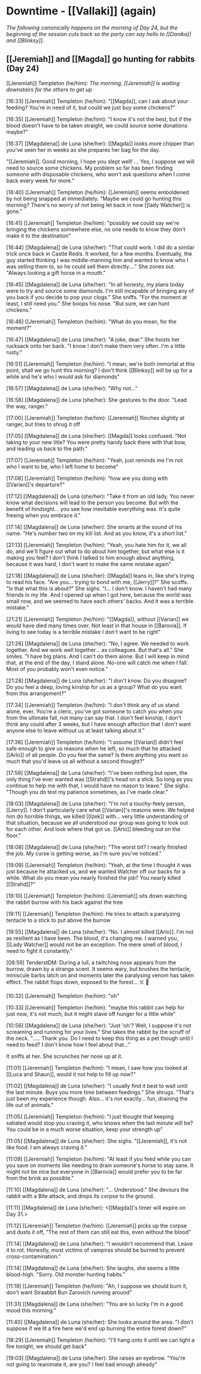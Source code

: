 # Downtime - [[Vallaki]] (again)

*The following canonically happens on the morning of Day 24, but the beginning of the session cuts back so the party can say hello to [[Danika]] and [[Blinksy]].*

## [[Jeremiah]] and [[Magda]] go hunting for rabbits (Day 24)

[[Jeremiah]] Templeton (he/him): *The morning, [[Jeremiah]] is waiting downstairs for the others to get up*
 
[16:33] [[Jeremiah]] Templeton (he/him): "[[Magda]], can I ask about your feeding? You're in need of it, but could we just buy some chickens?"

[16:35] [[Jeremiah]] Templeton (he/him): "I know it's not the best, but if the blood doesn't have to be taken straight, we could source some donations maybe?"

[16:37] [[Magdalena]] de Luna (she/her): [[Magda]] looks more chipper than you've seen her in weeks as she prepares her bag for the day.

"[[Jeremiah]]. Good morning, I hope you slept well! ... Yes, I suppose we will need to source some chickens. My problem so far has been finding someone with disposable chickens, who won't ask questions when I come back every week for more."

[16:40] [[Jeremiah]] Templeton (he/him): [[Jeremiah]] seems emboldened by not being snapped at immediately. "Maybe we could go hunting this morning? There's no worry of not being let back in now [[lady Watcher]] is gone."

[16:41] [[Jeremiah]] Templeton (he/him): "possibly we could say we're bringing the chickens somewhere else, no one needs to know they don't make it to the destination"

[16:44] [[Magdalena]] de Luna (she/her): "That could work. I did do a similar trick once back in Castle Redis. It worked, for a few months. Eventually, the guy started thinking I was middle-manning him and wanted to know who I was selling them to, so he could sell them directly...." She zones out. "Always looking a gift horse in a mouth."

[16:45] [[Magdalena]] de Luna (she/her): "In all honesty, my plans today were to try and source some diamonds. I'm still incapable of bringing any of you back if you decide to pop your clogs." She sniffs. "For the moment at least, I still need you." She boops his nose. "But sure, we can hunt chickens."

[16:46] [[Jeremiah]] Templeton (he/him): "What do you mean, for the moment?"

[16:47] [[Magdalena]] de Luna (she/her): "A joke, dear." She hoists her rucksack onto her back. "I know I don't make them very often. I'm a little rusty."

[16:51] [[Jeremiah]] Templeton (he/him): "I mean, we're both immortal at this point, shall we go hunt this morning? I don't think [[Blinksy]] will be up for a while and he's who I would ask for diamonds"

[16:57] [[Magdalena]] de Luna (she/her): "Why not..."

[16:58] [[Magdalena]] de Luna (she/her): She gestures to the door. "Lead the way, ranger."

[17:00] [[Jeremiah]] Templeton (he/him): [[Jeremiah]] flinches slightly at ranger, but tries to shrug it off

[17:05] [[Magdalena]] de Luna (she/her): [[Magda]] looks confused. "Not taking to your new title? You were pretty handy back there with that bow, and leading us back to the path."

[17:07] [[Jeremiah]] Templeton (he/him): "Yeah, just reminds me I'm not who I want to be, who I left home to become"

[17:08] [[Jeremiah]] Templeton (he/him): "how are you doing with [[Varian]]'s departure?"

[17:12] [[Magdalena]] de Luna (she/her): "Take it from an old lady. You never know what decisions will lead to the person you become. But with the benefit of hindsight... you see how inevitable everything was. It's quite freeing when you embrace it."

[17:14] [[Magdalena]] de Luna (she/her): She smarts at the sound of his name. "He's number two on my kill list. And as you know, it's a short list."

[21:13] [[Jeremiah]] Templeton (he/him): "Yeah, you hate him for it, we all do, and we'll figure out what to do about him together, but what else is it making you feel? I don't think I talked to him enough about anything, because it was hard, I don't want to make the same mistake again"

[21:18] [[Magdalena]] de Luna (she/her): [[Magda]] leans in, like she's trying to read his face. "Are you... trying to bond with me, [[Jerry]]?" She scoffs. "Is that what this is about?" She sighs. "I... I don't know. I haven't had many friends in my life. And I opened up when I got here, because the world was small now, and we seemed to have each others' backs. And it was a terrible mistake."

[21:21] [[Jeremiah]] Templeton (he/him): "[[Magda]], without [[Varian]] we would have died many times over. Not least in that house in [[Barovia]]. If living to see today is a terrible mistake I don't want to be right"

[21:26] [[Magdalena]] de Luna (she/her): "No, I agree. We needed to work together. And we work well together... as colleagues. But that's all." She smiles. "I have big plans. And I can't do them alone. But I will keep in mind that, at the end of the day, I stand alone. No-one will catch me when I fall. Most of you probably won't even notice."

[21:28] [[Magdalena]] de Luna (she/her): "I don't know. Do you disagree? Do you feel a deep, loving kinship for us as a group? What do you want from this arrangement?"

[17:34] [[Jeremiah]] Templeton (he/him): "I don't think any of us stand alone, ever. You're a cleric, you've got someone to catch you when you from the ultimate fall, not many can say that. I don't feel kinship, I don't think any could after 3 weeks, but I have enough affection that I don't want anyone else to leave without us at least talking about it."

[17:36] [[Jeremiah]] Templeton (he/him): "I assume [[Varian]] didn't feel safe enough to give us reasons when he left, so much that he attacked [[Arlo]] of all people. Do you feel the same? Is there anything you want so much that you'd leave us all without a second thought?"

[17:59] [[Magdalena]] de Luna (she/her): "I've been nothing but open, the only thing I've ever wanted was [[Strahd]]'s head on a stick. So long as you continue to help me with that, I would have no reason to leave." She sighs. "Though you do test my patience sometimes, as I've made clear."

[18:03] [[Magdalena]] de Luna (she/her): "I'm not a touchy-feely person, [[Jerry]]. I don't particularly care what [[Varian]]'s reasons were. We helped him do horrible things, we killed [[Izek]] with... very little understanding of that situation, because we all understood our group was going to look out for each other. And look where that got us. [[Arlo]] bleeding out on the floor."

[18:08] [[Magdalena]] de Luna (she/her): "The worst bit? I nearly finished the job. My curse is getting worse, as I'm sure you've noticed."

[19:09] [[Jeremiah]] Templeton (he/him): "Yeah, at the time I thought it was just because he attacked us, and we wanted Watcher off our backs for a while. What do you mean you nearly finished the job? You nearly killed [[Strahd]]?"

[19:10] [[Jeremiah]] Templeton (he/him): [[Jeremiah]] sits down watching the rabbit burrow with his back against the tree

[19:11] [[Jeremiah]] Templeton (he/him): He tries to attach a paralyzing tentacle to a stick to put above the burrow

[19:55] [[Magdalena]] de Luna (she/her): "No. I almost killed [[Arlo]]. I'm not as resilient as I have been. The blood, it's changing me. I warned you, [[Lady Watcher]] would not be an exception. The mere smell of blood, I need to fight it constantly."

[08:59] TenderstDM: During a lull, a twitching nose appears from the burrow, drawn by a strange scent. It seems wary, but brushes the tentacle, miniscule barbs latch on and moments later the paralysing venom has taken effect. The rabbit flops down, exposed to the forest... ☠️ 🐇

[10:32] [[Jeremiah]] Templeton (he/him): "oh"

[10:33] [[Jeremiah]] Templeton (he/him): "maybe this rabbit can help for just now, it's not much, but it might stave off hunger for a little while"

[10:56] [[Magdalena]] de Luna (she/her): "Just 'oh'? Well, I suppose it's not screaming and running for your lives." She takes the rabbit by the scruff of the neck. "..... Thank you. Do I need to keep this thing as a pet though until I need to feed? I don't know how I feel about that..."

It sniffs at her. She scrunches her nose up at it.

[11:01] [[Jeremiah]] Templeton (he/him): "I mean, I saw how you looked at [[Luca and Shaun]], would it not help to fill up now?"

[11:02] [[Magdalena]] de Luna (she/her): "I usually find it best to wait until the last minute. Buys you more time between feedings." She shrugs. "That's just been my experience though. Also... it's not exactly... fun, draining the life out of animals."

[11:05] [[Jeremiah]] Templeton (he/him): "I just thought that keeping satiated would stop you craving it, who knows when the last minute will be? You could be in a much worse situation, keep your strength up"

[11:05] [[Magdalena]] de Luna (she/her): She sighs. "[[Jeremiah]], it's not like food. I am always craving it."

[11:09] [[Jeremiah]] Templeton (he/him): "At least if you feed while you can you save on moments like needing to drain someone's horse to stay sane. It might not be nice but everyone in [[Barovia]] would prefer you to be far from the brink as possible."

[11:10] [[Magdalena]] de Luna (she/her): "... Understood." She devours the rabbit with a Bite attack, and drops its corpse to the ground.

[11:11] [[Magdalena]] de Luna (she/her): <[[Magda]]'s timer will expire on Day 31.>

[11:12] [[Jeremiah]] Templeton (he/him): [[Jeremiah]] picks up the corpse and dusts it off, "The rest of them can still eat this, even without the blood"

[11:14] [[Magdalena]] de Luna (she/her): "I wouldn't recommend that. Leave it to rot. Honestly, most victims of vampires should be burned to prevent cross-contamination."

[11:14] [[Magdalena]] de Luna (she/her): She laughs, she seems a little blood-high. "Sorry. Old monster hunting habits."

[11:19] [[Jeremiah]] Templeton (he/him): "Ah, I suppose we should burn it, don't want Straabbit Bun Zarovich running around"

[11:31] [[Magdalena]] de Luna (she/her): "You are so lucky I'm in a good mood this morning."

[11:40] [[Magdalena]] de Luna (she/her): She looks around the area. "I don't suppose if we lit a fire here we'd end up burning the entire forest down?"

[18:29] [[Jeremiah]] Templeton (he/him): "I'll hang onto it until we can light a fire tonight, we should get back"

[19:03] [[Magdalena]] de Luna (she/her): She raises an eyebrow. "You're not going to reanimate it, are you? I feel bad enough already"